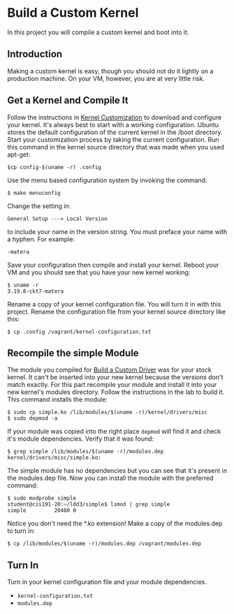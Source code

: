 # Build a Custom Kernel 

In this project you will compile a custom kernel and boot into it.

## Introduction 

Making a custom kernel is easy, though you should not do it lightly on a production machine. On your VM, however, you are at very little risk.

## Get a Kernel and Compile It 

Follow the instructions in [Kernel Customization](../kernel_customization.md) to download and configure your kernel. It's always best to start with a working configuration. Ubuntu stores the default configuration of the current kernel in the /boot directory. Start your customization process by taking the current configuration. Run this command in the kernel source directory that was made when you used apt-get:

```
$cp config-$(uname -r) .config
```

Use the menu based configuration system by invoking the command:

```
$ make menuconfig
```

Change the setting in:

```
General Setup ---> Local Version
```

to include your name in the version string. You must preface your name with a hyphen. For example:

```
-matera
```

Save your configuration then compile and install your kernel. Reboot your VM and you should see that you have your new kernel working:

```
$ uname -r
3.19.8-ckt7-matera
```

Rename a copy of your kernel configuration file. You will turn it in with this project. Rename the configuration file from your kernel source directory like this:

```
$ cp .config /vagrant/kernel-configuration.txt
```

## Recompile the simple Module 

The module you compiled for [Build a Custom Driver](../labs/build_a_custom_driver.md) was for your stock kernel. It can't be inserted into your new kernel because the versions don't match exactly. For this part recompile your module and install it into your new kernel's modules directory. Follow the instructions in the lab to build it. This command installs the module:

```
$ sudo cp simple.ko /lib/modules/$(uname -r)/kernel/drivers/misc
$ sudo depmod -a
```

If your module was copied into the right place `depmod` will find it and check it's module dependencies. Verify that it was found:

```
$ grep simple /lib/modules/$(uname -r)/modules.dep
kernel/drivers/misc/simple.ko:
```

The simple module has no dependencies but you can see that it's present in the modules.dep file. Now you can install the module with the preferred command:

```
$ sudo modprobe simple
student@cis191-20:~/ldd3/simple$ lsmod | grep simple
simple         20480 0
```

Notice you don't need the *.ko extension! Make a copy of the modules.dep to turn in:

```
$ cp /lib/modules/$(uname -r)/modules.dep /vagrant/modules.dep
```

## Turn In 

Turn in your kernel configuration file and your module dependencies.
  - `kernel-configuration.txt`
  - `modules.dep`
